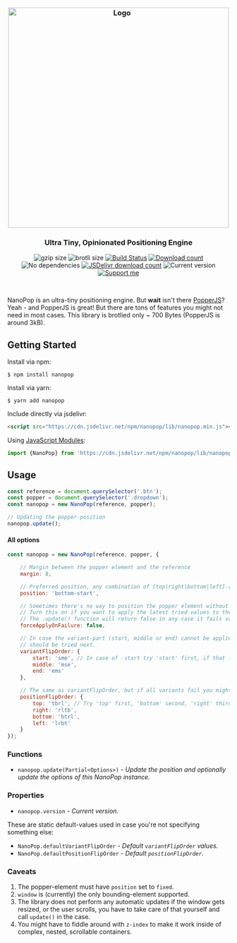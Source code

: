 <h3 align="center">
    <img src="https://user-images.githubusercontent.com/30767528/81419142-155b4100-914e-11ea-913b-cb9f0cccd4e2.png" width="500" alt="Logo">
</h3>

<h3 align="center">
    Ultra Tiny, Opinionated Positioning Engine
</h3>

<p align="center">
  <img alt="gzip size" src="https://img.badgesize.io/https://cdn.jsdelivr.net/npm/nanopop/lib/nanopop.min.mjs?compression=gzip&style=flat-square">
  <img alt="brotli size" src="https://img.badgesize.io/https://cdn.jsdelivr.net/npm/nanopop/lib/nanopop.min.mjs?compression=brotli&style=flat-square">
  <a href="https://github.com/Simonwep/nanopop/actions"><img
     alt="Build Status"
     src="https://img.shields.io/github/workflow/status/Simonwep/nanopop/CI?style=flat-square"/></a>
  <a href="https://www.npmjs.com/package/nanopop"><img
     alt="Download count"
     src="https://img.shields.io/npm/dm/nanopop.svg?style=popout-square"></a>
  <img alt="No dependencies" src="https://img.shields.io/badge/dependencies-none-27ae60.svg?style=popout-square">
  <a href="https://www.jsdelivr.com/package/npm/nanopop"><img
     alt="JSDelivr download count"
     src="https://data.jsdelivr.com/v1/package/npm/nanopop/badge"></a>
  <img alt="Current version"
       src="https://img.shields.io/github/tag/Simonwep/nanopop.svg?color=3498DB&label=version&style=flat-square">
  <a href="https://github.com/sponsors/Simonwep"><img
     alt="Support me"
     src="https://img.shields.io/badge/github-support-3498DB.svg?style=popout-square"></a>
</p>

<br>

NanoPop is an ultra-tiny positioning engine. But **wait** isn't there [PopperJS](https://github.com/popperjs/popper-core)? Yeah - and PopperJS is great! But there are tons of features you might not need in most cases. This library is brotlied only ~ 700 Bytes (PopperJS is around 3kB).

## Getting Started

Install via npm:
```shell
$ npm install nanopop
```

Install via yarn:
```shell
$ yarn add nanopop
```

Include directly via jsdelivr:
```html
<script src="https://cdn.jsdelivr.net/npm/nanopop/lib/nanopop.min.js"></script>
```

Using [JavaScript Modules](https://developer.mozilla.org/en-US/docs/Web/JavaScript/Guide/Modules):

````js
import {NanoPop} from 'https://cdn.jsdelivr.net/npm/nanopop/lib/nanopop.min.mjs'
````


## Usage

```js
const reference = document.querySelector('.btn');
const popper = document.querySelector('.dropdown');
const nanopop = new NanoPop(reference, popper);

// Updating the popper-position
nanopop.update();
```


#### All options
```js
const nanopop = new NanoPop(reference, popper, {

    // Margin between the popper element and the reference
    margin: 8,

    // Preferred position, any combination of [top|right|bottom|left]-[start|middle|end] is valid.
    position: 'bottom-start',

    // Sometimes there's no way to position the popper element without clipping it.
    // Turn this on if you want to apply the latest tried values to the popper element.
    // The .update() function will return false in any case it fails so you can handle this separately.
    forceApplyOnFailure: false,

    // In case the variant-part (start, middle or end) cannot be applied you can specify what (and if)
    // should be tried next.
    variantFlipOrder: {
        start: 'sme', // In case of -start try 'start' first, if that fails 'middle' and 'end' if both doesn't work.
        middle: 'mse',
        end: 'ems'
    },

    // The same as variantFlipOrder, but if all variants fail you might want to try other positions.
    positionFlipOrder: {
        top: 'tbrl', // Try 'top' first, 'bottom' second, 'right' third and 'left' as latest position.
        right: 'rltb',
        bottom: 'btrl',
        left: 'lrbt'
    }
});
```

### Functions
* `nanopop.update(Partial<Options>)` _- Update the position and optionally update the options of this NanoPop instance._

### Properties
* `nanopop.version` _- Current version._

These are static default-values used in case you're not specifying something else:
* `NanoPop.defaultVariantFlipOrder` _- Default `variantFlipOrder` values._
* `NanoPop.defaultPositionFlipOrder` _- Default `positionFlipOrder`._

### Caveats
1. The popper-element must have `position` set to `fixed`.
2. `window` is (currently) the only bounding-element supported.
3. The library does not perform any automatic updates if the window gets resized, or the user scrolls, you have to take care of that
yourself and call `update()` in the case.
4. You might have to fiddle around with `z-index` to make it work inside of complex, nested, scrollable containers.
